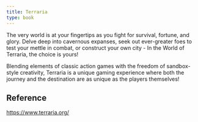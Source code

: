 ```yaml
---
title: Terraria
type: book
---
```


The very world is at your fingertips as you fight for survival, fortune, and glory. Delve deep into cavernous expanses, seek out ever-greater foes to test your mettle in combat, or construct your own city - In the World of Terraria, the choice is yours!

Blending elements of classic action games with the freedom of sandbox-style creativity, Terraria is a unique gaming experience where both the journey and the destination are as unique as the players themselves!

## Reference

https://www.terraria.org/
